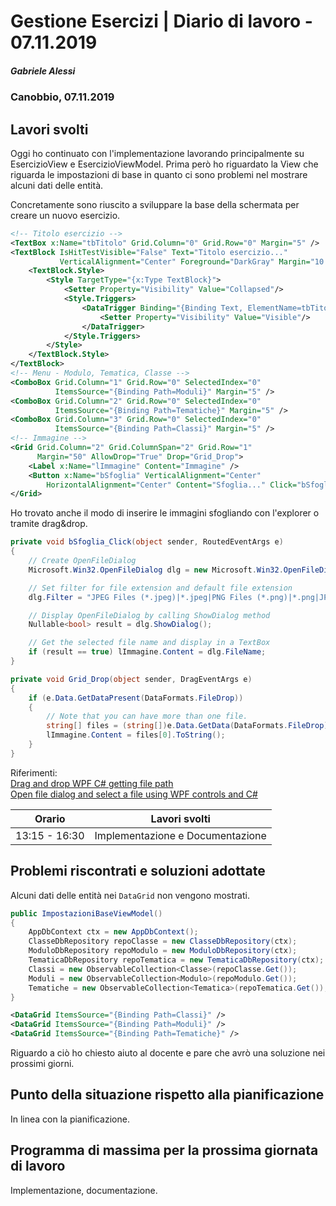 # Gestione Esercizi | Diario di lavoro - 07.11.2019

##### Gabriele Alessi

### Canobbio, 07.11.2019

## Lavori svolti

Oggi ho continuato con l'implementazione lavorando principalmente su EsercizioView e EsercizioViewModel. Prima però ho riguardato la View che riguarda le impostazioni di base in quanto ci sono problemi nel mostrare alcuni dati delle entità.

Concretamente sono riuscito a sviluppare la base della schermata per creare un nuovo esercizio.

```xml
<!-- Titolo esercizio -->
<TextBox x:Name="tbTitolo" Grid.Column="0" Grid.Row="0" Margin="5" />
<TextBlock IsHitTestVisible="False" Text="Titolo esercizio..." 
           VerticalAlignment="Center" Foreground="DarkGray" Margin="10 0 0 0">
    <TextBlock.Style>
        <Style TargetType="{x:Type TextBlock}">
            <Setter Property="Visibility" Value="Collapsed"/>
            <Style.Triggers>
                <DataTrigger Binding="{Binding Text, ElementName=tbTitolo}" Value="">
                    <Setter Property="Visibility" Value="Visible"/>
                </DataTrigger>
            </Style.Triggers>
        </Style>
    </TextBlock.Style>
</TextBlock>
<!-- Menu - Modulo, Tematica, Classe -->
<ComboBox Grid.Column="1" Grid.Row="0" SelectedIndex="0" 
          ItemsSource="{Binding Path=Moduli}" Margin="5" />
<ComboBox Grid.Column="2" Grid.Row="0" SelectedIndex="0" 
          ItemsSource="{Binding Path=Tematiche}" Margin="5" />
<ComboBox Grid.Column="3" Grid.Row="0" SelectedIndex="0" 
          ItemsSource="{Binding Path=Classi}" Margin="5" />
<!-- Immagine -->
<Grid Grid.Column="2" Grid.ColumnSpan="2" Grid.Row="1" 
      Margin="50" AllowDrop="True" Drop="Grid_Drop">
    <Label x:Name="lImmagine" Content="Immagine" />
    <Button x:Name="bSfoglia" VerticalAlignment="Center" 
        HorizontalAlignment="Center" Content="Sfoglia..." Click="bSfoglia_Click" />
</Grid>
```

<div style="page-break-after: always;"></div>

Ho trovato anche il modo di inserire le immagini sfogliando con l'explorer o tramite drag&drop.

```c#
private void bSfoglia_Click(object sender, RoutedEventArgs e)
{
    // Create OpenFileDialog 
    Microsoft.Win32.OpenFileDialog dlg = new Microsoft.Win32.OpenFileDialog();

    // Set filter for file extension and default file extension 
    dlg.Filter = "JPEG Files (*.jpeg)|*.jpeg|PNG Files (*.png)|*.png|JPG Files (*.jpg)|*.jpg|GIF Files (*.gif)|*.gif";

    // Display OpenFileDialog by calling ShowDialog method 
    Nullable<bool> result = dlg.ShowDialog();

    // Get the selected file name and display in a TextBox 
    if (result == true) lImmagine.Content = dlg.FileName;
}

private void Grid_Drop(object sender, DragEventArgs e)
{
    if (e.Data.GetDataPresent(DataFormats.FileDrop))
    {
        // Note that you can have more than one file.
        string[] files = (string[])e.Data.GetData(DataFormats.FileDrop);
        lImmagine.Content = files[0].ToString();
    }
}
```

Riferimenti:  
[Drag and drop WPF C# getting file path](https://www.codeproject.com/Questions/514592/DragplusandplusdropplusWPFplusC-23plusgettingplusf)  
[Open file dialog and select a file using WPF controls and C#](https://stackoverflow.com/questions/10315188/open-file-dialog-and-select-a-file-using-wpf-controls-and-c-sharp)

<div style="page-break-after: always;"></div>

| Orario | Lavori svolti |
| - | - |
|13:15 - 16:30 | Implementazione e Documentazione |

## Problemi riscontrati e soluzioni adottate

Alcuni dati delle entità nei `DataGrid` non vengono mostrati.

```c#
public ImpostazioniBaseViewModel()
{
    AppDbContext ctx = new AppDbContext();
    ClasseDbRepository repoClasse = new ClasseDbRepository(ctx);
    ModuloDbRepository repoModulo = new ModuloDbRepository(ctx);
    TematicaDbRepository repoTematica = new TematicaDbRepository(ctx);
    Classi = new ObservableCollection<Classe>(repoClasse.Get());
    Moduli = new ObservableCollection<Modulo>(repoModulo.Get());
    Tematiche = new ObservableCollection<Tematica>(repoTematica.Get());
}
```

```xml
<DataGrid ItemsSource="{Binding Path=Classi}" />
<DataGrid ItemsSource="{Binding Path=Moduli}" />
<DataGrid ItemsSource="{Binding Path=Tematiche}" />
```

Riguardo a ciò ho chiesto aiuto al docente e pare che avrò una soluzione nei prossimi giorni.

## Punto della situazione rispetto alla pianificazione

In linea con la pianificazione.

## Programma di massima per la prossima giornata di lavoro

Implementazione, documentazione.
